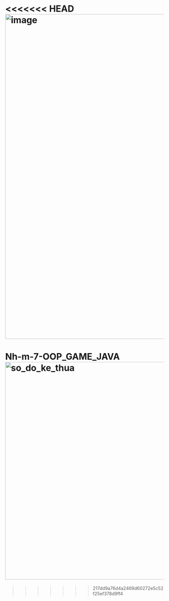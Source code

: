 <<<<<<< HEAD
<img width="1453" height="1030" alt="image" src="https://github.com/user-attachments/assets/0e47a8b3-ccac-4a86-9372-1dd67ec9d1dd" />
=======
# Nh-m-7-OOP_GAME_JAVA<img width="1593" height="690" alt="so_do_ke_thua" src="https://github.com/user-attachments/assets/c712a4bd-13ba-46a4-bfc9-fac53fedf903" />
>>>>>>> 217dd9a76d4a2469d60272e5c52f25ef378d9ff4
